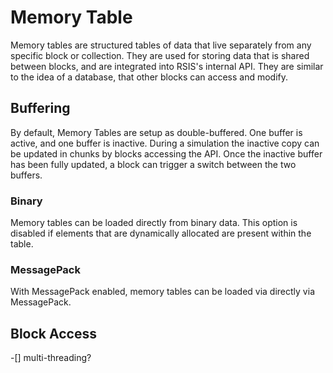 # Memory Table
Memory tables are structured tables of data that live separately from any specific block or collection. They are used for storing data that is shared between blocks, and are integrated into RSIS's internal API. They are similar to the idea of a database, that other blocks can access and modify.

## Buffering
By default, Memory Tables are setup as double-buffered. One buffer is active, and one buffer is inactive. During a simulation the inactive copy can be updated in chunks by blocks accessing the API. Once the inactive buffer has been fully updated, a block can trigger a switch between the two buffers.

### Binary
Memory tables can be loaded directly from binary data. This option is disabled if elements that are dynamically allocated are present within the table.

### MessagePack
With MessagePack enabled, memory tables can be loaded via directly via MessagePack.

## Block Access

-[] multi-threading?
